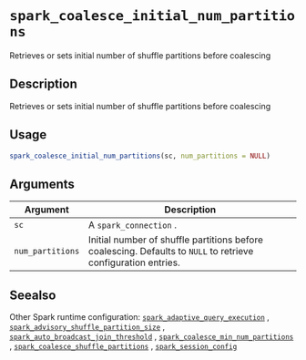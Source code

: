 # `spark_coalesce_initial_num_partitions`

Retrieves or sets initial number of shuffle partitions before coalescing


## Description

Retrieves or sets initial number of shuffle partitions before coalescing


## Usage

```r
spark_coalesce_initial_num_partitions(sc, num_partitions = NULL)
```


## Arguments

Argument      |Description
------------- |----------------
`sc`     |     A `spark_connection` .
`num_partitions`     |     Initial number of shuffle partitions before coalescing. Defaults to `NULL` to retrieve configuration entries.


## Seealso

Other Spark runtime configuration:
 [`spark_adaptive_query_execution`](#sparkadaptivequeryexecution) ,
 [`spark_advisory_shuffle_partition_size`](#sparkadvisoryshufflepartitionsize) ,
 [`spark_auto_broadcast_join_threshold`](#sparkautobroadcastjointhreshold) ,
 [`spark_coalesce_min_num_partitions`](#sparkcoalesceminnumpartitions) ,
 [`spark_coalesce_shuffle_partitions`](#sparkcoalesceshufflepartitions) ,
 [`spark_session_config`](#sparksessionconfig)


